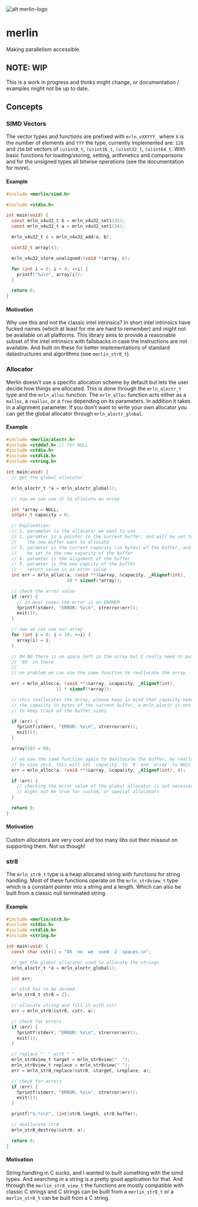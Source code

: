 ![alt merlin-logo](./merlin.png)
# merlin
Making parallelism accessible.

## NOTE: WIP
This is a work in progress and thinks might change, or documentation / examples
might not be up to date.

## Concepts
### SIMD Vectors
The vector types and functions are prefixed with `mrln_vXXYYY_` where `X` is
the number of elements and `YYY` the type, currently implemented are:  `128` and
`256` bit vectors of `(u)int8_t`, `(u)int16_t`, `(u)int32_t`, `(u)int64_t`. With
basic functions for loading/storing, setting, arithmetics and comparisons and for
the unsigned types all bitwise operations (see the documentation for more).

#### Example

``` c
#include <merlin/simd.h>

#include <stdio.h>

int main(void) {
  const mrln_v4u32_t b = mrln_v4u32_set1(35);
  const mrln_v4u32_t a = mrln_v4u32_set1(34);

  mrln_v4u32_t c = mrln_v4u32_add(a, b);

  uint32_t array[4];

  mrln_v4u32_store_unaligned((void *)array, c);

  for (int i = 0; i < 4; ++i) {
    printf("%u\n", array[i]);
  }

  return 0;
}
```

#### Motivation
Why use this and not the classic intel intrinsics? In short intel intrinsics
have fucked names (which at least for me are hard to remember) and might not be
available on all platforms. This library aims to provide a reasonable subset of
the intel intrinsics with fallsbacks in case the instructions are not available.
And built on these for better implementations of standard datastructures and
algorithms (see `merlin_str8_t`).

### Allocator
Merlin doesn't use a specific allocation scheme by default but lets the user
decide how things are allocated. This is done through the `mrln_aloctr_t` type
and the `mrln_alloc` function. The `mrln_alloc` function acts either as a `malloc`,
a `realloc`, or a `free` depending on its parameters. In addition it takes in a
alignment parameter. If you don't want to write your own allocator you can get
the global allocator through `mrln_aloctr_global`.

#### Example
```c
#include <merlin/aloctr.h>
#include <stddef.h> // for NULL
#include <stdio.h>
#include <stdlib.h>
#include <string.h>

int main(void) {
  // get the global allocator

  mrln_aloctr_t *a = mrln_aloctr_global();

  // now we can use it to allocate an array

  int *array = NULL;
  intptr_t capacity = 0;

  // Explanation:
  // 1. parameter is the allocator we want to use
  // 2. paramter is a pointer to the current buffer, and will be set to
  //    the new buffer want to allocate
  // 3. paramter is the current capacity (in bytes) of the buffer, and will
  //    be set to the new capacity of the buffer
  // 4. paramter is the alignment of the buffer
  // 5. paramter is the new capcity of the buffer
  // -  return value is an error value
  int err = mrln_alloc(a, (void **)&array, &capacity, _Alignof(int),
                       10 * sizeof(*array));

  // check the error value
  if (err) {
    // in most cases the error is an ENOMEM
    fprintf(stderr, "ERROR: %s\n", strerror(err));
    exit(1);
  }

  // now we can use our array
  for (int i = 0; i < 10; ++i) {
    array[i] = i;
  }

  // OH NO there is no space left in the array but I really need to put this
  // `69` in there
  //
  // no problem we can use the same function to reallocate the array

  err = mrln_alloc(a, (void **)&array, &capacity, _Alignof(int),
                   11 * sizeof(*array));

  // this reallocates the array, please keep in mind that capacity needs to be
  // the capacity in bytes of the current buffer, a mrln_aloctr is not required
  // to keep track of the buffer sizes

  if (err) {
    fprintf(stderr, "ERROR: %s\n", strerror(err));
    exit(1);
  }

  array[10] = 69;

  // we use the same function again to deallocate the buffer, by reallocating it
  // to size zero, this will set `capacity` to `0` and `array` to NULL
  err = mrln_alloc(a, (void **)&array, &capacity, _Alignof(int), 0);

  if (err) {
    // checking the error value of the global allocator is not necessary, this
    // might not be true for custom, or special allocators
  }

  return 0;
}
```

#### Motivation
Custom allocators are very cool and too many libs out their missout on
supporting them. Not us though!


### str8
The `mrln_str8_t` type is a heap allocated string with functions for string
handling. Most of these functions operate on the `mrln_str8view_t` type which
is a constant pointer into a string and a length. Which can also be built from
a classic null terminated string.

#### Example
```c
#include <merlin/str8.h>
#include <stdio.h>
#include <stdlib.h>
#include <string.h>

int main(void) {
  const char cstr[] = "Oh  no  we  used  2  spaces.\n";

  // get the global allocator used to allocate the strings
  mrln_aloctr_t *a = mrln_aloctr_global();

  int err;

  // str8 has to be zeroed
  mrln_str8_t str8 = {};

  // allocate string and fill it with cstr
  err = mrln_str8(&str8, cstr, a);

  // check for errors
  if (err) {
    fprintf(stderr, "ERROR: %s\n", strerror(err));
    exit(1);
  }

  // replace "  " with " "
  mrln_str8view_t target = mrln_str8view("  ");
  mrln_str8view_t replace = mrln_str8view(" ");
  err = mrln_str8_replace(&str8, &target, &replace, a);

  // check for errors
  if (err) {
    fprintf(stderr, "ERROR: %s\n", strerror(err));
    exit(1);
  }

  printf("%.*s\n", (int)str8.length, str8.buffer);

  // deallocate str8
  mrln_str8_destroy(&str8, a);

  return 0;
}
```

#### Motivation
String handling in C sucks, and I wanted to built something with the simd
types. And searching in a string is a pretty good application for that. And
through the `merlin_str8_view_t` the functions are mostly compatible with
classic C strings and C strings can be built from a `merlin_str8_t` or a
`merlin_str8_t` can be built from a C string.
